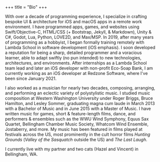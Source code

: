 +++
title = "Bio"
+++

With over a decade of programming experience, I specialize in crafting bespoke UI & architecture for iOS and macOS apps in a remote work environment. I have programmed apps, games, and websites using Swift/Objective-C, HTML/CSS (+ Bootstrap, Jekyll, & Markdown), Unity & C#, Godot, Lua, Python, LOVE2D, and Max/MSP. In 2019, after many years of programming as a hobbyist, I began formally training remotely with Lambda School in software development (iOS emphasis). I soon developed a reputation for being a sharp, detailed programmer and a voracious learner, able to adapt swiftly (no pun intended) to new technologies, architectures, and environments. After internships as a Lambda School team lead and later an iOS developer with non-profit Eco-Soap Bank, I am currently working as an iOS developer at Redzone Software, where I've been since January 2021.

I also worked as a musician for nearly two decades, composing, arranging, and performing an eclectic variety of polystylistic music. I studied music composition at Western Washington University under Roger Briggs, Bruce Hamilton, and Lesley Sommer, graduating magna cum laude in March 2013 with a Bachelor of Music and in June 2015 with a Master of Music. I have written music for games, short & feature-length films, dance, and performers & ensembles such as the WWU Wind Symphony, Equus Sax Quartet, Bellingham Chamber Music Society, Whatcom Wind Ensemble, Jostaberry, and more. My music has been featured in films played at festivals across the US, most prominently in the cult horror films *Hunting Grounds* (*Valley of the Sasquatch* outside the US) and *The Last Laugh*.

I currently live with my partner and two cats (Hazel and Vincent) in Bellingham, WA.